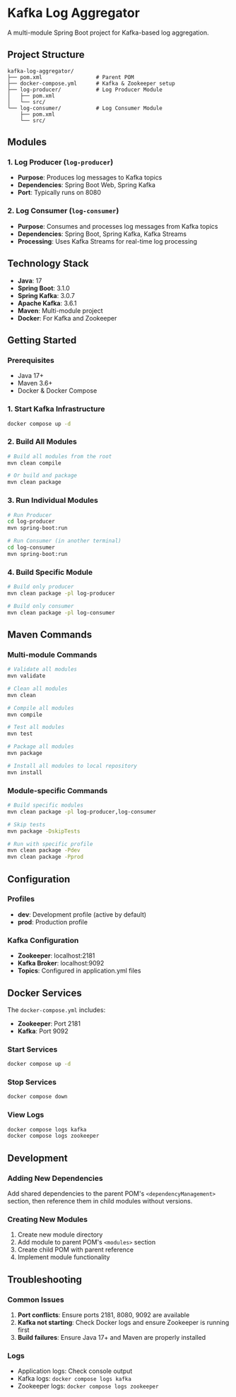 # Kafka Log Aggregator

A multi-module Spring Boot project for Kafka-based log aggregation.

## Project Structure

```
kafka-log-aggregator/
├── pom.xml                 # Parent POM
├── docker-compose.yml      # Kafka & Zookeeper setup
├── log-producer/           # Log Producer Module
│   ├── pom.xml
│   └── src/
└── log-consumer/           # Log Consumer Module
    ├── pom.xml
    └── src/
```

## Modules

### 1. Log Producer (`log-producer`)
- **Purpose**: Produces log messages to Kafka topics
- **Dependencies**: Spring Boot Web, Spring Kafka
- **Port**: Typically runs on 8080

### 2. Log Consumer (`log-consumer`)
- **Purpose**: Consumes and processes log messages from Kafka topics
- **Dependencies**: Spring Boot, Spring Kafka, Kafka Streams
- **Processing**: Uses Kafka Streams for real-time log processing

## Technology Stack

- **Java**: 17
- **Spring Boot**: 3.1.0
- **Spring Kafka**: 3.0.7
- **Apache Kafka**: 3.6.1
- **Maven**: Multi-module project
- **Docker**: For Kafka and Zookeeper

## Getting Started

### Prerequisites
- Java 17+
- Maven 3.6+
- Docker & Docker Compose

### 1. Start Kafka Infrastructure
```bash
docker compose up -d
```

### 2. Build All Modules
```bash
# Build all modules from the root
mvn clean compile

# Or build and package
mvn clean package
```

### 3. Run Individual Modules
```bash
# Run Producer
cd log-producer
mvn spring-boot:run

# Run Consumer (in another terminal)
cd log-consumer
mvn spring-boot:run
```

### 4. Build Specific Module
```bash
# Build only producer
mvn clean package -pl log-producer

# Build only consumer
mvn clean package -pl log-consumer
```

## Maven Commands

### Multi-module Commands
```bash
# Validate all modules
mvn validate

# Clean all modules
mvn clean

# Compile all modules
mvn compile

# Test all modules
mvn test

# Package all modules
mvn package

# Install all modules to local repository
mvn install
```

### Module-specific Commands
```bash
# Build specific modules
mvn clean package -pl log-producer,log-consumer

# Skip tests
mvn package -DskipTests

# Run with specific profile
mvn clean package -Pdev
mvn clean package -Pprod
```

## Configuration

### Profiles
- **dev**: Development profile (active by default)
- **prod**: Production profile

### Kafka Configuration
- **Zookeeper**: localhost:2181
- **Kafka Broker**: localhost:9092
- **Topics**: Configured in application.yml files

## Docker Services

The `docker-compose.yml` includes:
- **Zookeeper**: Port 2181
- **Kafka**: Port 9092

### Start Services
```bash
docker compose up -d
```

### Stop Services
```bash
docker compose down
```

### View Logs
```bash
docker compose logs kafka
docker compose logs zookeeper
```

## Development

### Adding New Dependencies
Add shared dependencies to the parent POM's `<dependencyManagement>` section, then reference them in child modules without versions.

### Creating New Modules
1. Create new module directory
2. Add module to parent POM's `<modules>` section
3. Create child POM with parent reference
4. Implement module functionality

## Troubleshooting

### Common Issues
1. **Port conflicts**: Ensure ports 2181, 8080, 9092 are available
2. **Kafka not starting**: Check Docker logs and ensure Zookeeper is running first
3. **Build failures**: Ensure Java 17+ and Maven are properly installed

### Logs
- Application logs: Check console output
- Kafka logs: `docker compose logs kafka`
- Zookeeper logs: `docker compose logs zookeeper`
